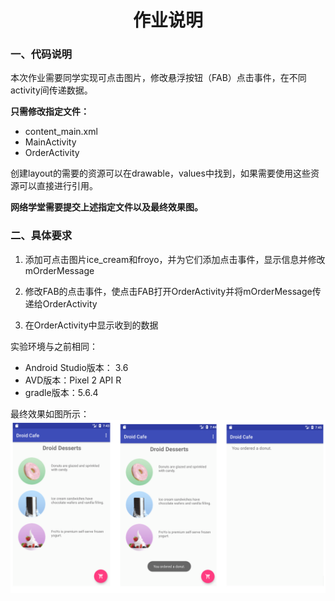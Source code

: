 <center><h1>作业说明</h1></center>

### 一、代码说明


本次作业需要同学实现可点击图片，修改悬浮按钮（FAB）点击事件，在不同activity间传递数据。


**只需修改指定文件：**

- content_main.xml
- MainActivity
- OrderActivity
    
创建layout的需要的资源可以在drawable，values中找到，如果需要使用这些资源可以直接进行引用。

**网络学堂需要提交上述指定文件以及最终效果图。**


### 二、具体要求

1. 添加可点击图片ice_cream和froyo，并为它们添加点击事件，显示信息并修改mOrderMessage

2. 修改FAB的点击事件，使点击FAB打开OrderActivity并将mOrderMessage传递给OrderActivity

3. 在OrderActivity中显示收到的数据

实验环境与之前相同：
- Android Studio版本： 3.6 
- AVD版本：Pixel 2 API R
- gradle版本：5.6.4

最终效果如图所示：
![avatar](readme.png)